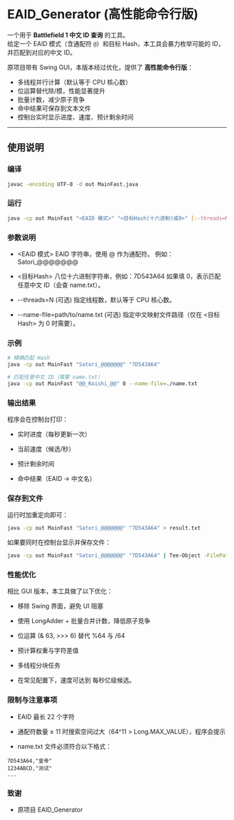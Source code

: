 # EAID_Generator (高性能命令行版)

一个用于 **Battlefield 1 中文 ID 查询** 的工具。  
给定一个 EAID 模式（含通配符 `@`）和目标 Hash，本工具会暴力枚举可能的 ID，并匹配到对应的中文 ID。

原项目带有 Swing GUI，本版本经过优化，提供了 **高性能命令行版**：

- 多线程并行计算（默认等于 CPU 核心数）
- 位运算替代除/模，性能显著提升
- 批量计数，减少原子竞争
- 命中结果可保存到文本文件
- 控制台实时显示进度、速度、预计剩余时间

---

## 使用说明

### 编译

```bash
javac -encoding UTF-8 -d out MainFast.java
```

### 运行
```bash
java -cp out MainFast "<EAID 模式>" "<目标Hash(十六进制)或0>" [--threads=N] [--name-file=path/to/name.txt]
```

### 参数说明

- <EAID 模式>
EAID 字符串，使用 @ 作为通配符。
例如：Satori_@@@@@@@

- <目标Hash>
八位十六进制字符串，例如：7D543A64
如果填 0，表示匹配任意中文 ID（会查 name.txt）。

- --threads=N (可选)
指定线程数，默认等于 CPU 核心数。

- --name-file=path/to/name.txt (可选)
指定中文映射文件路径（仅在 <目标Hash> 为 0 时需要）。

### 示例
```bash
# 精确匹配 Hash
java -cp out MainFast "Satori_@@@@@@@" "7D543A64"

# 匹配任意中文 ID（需要 name.txt）
java -cp out MainFast "@@_Koishi_@@" 0 --name-file=./name.txt
```

### 输出结果

程序会在控制台打印：

- 实时进度（每秒更新一次）

- 当前速度（候选/秒）

- 预计剩余时间

- 命中结果（EAID -> 中文名）

### 保存到文件

运行时加重定向即可：
```bash
java -cp out MainFast "Satori_@@@@@@@" "7D543A64" > result.txt
```

如果要同时在控制台显示并保存文件：
```bash
java -cp out MainFast "Satori_@@@@@@@" "7D543A64" | Tee-Object -FilePath result.txt
```
### 性能优化

相比 GUI 版本，本工具做了以下优化：

- 移除 Swing 界面，避免 UI 阻塞

- 使用 LongAdder + 批量合并计数，降低原子竞争

- 位运算 (& 63, >>> 6) 替代 %64 与 /64

- 预计算权重与字符差值

- 多线程分块任务

- 在常见配置下，速度可达到 每秒亿级候选。

### 限制与注意事项

- EAID 最长 22 个字符

- 通配符数量 ≥ 11 时搜索空间过大（64^11 > Long.MAX_VALUE），程序会提示

- name.txt 文件必须符合以下格式：
```
7D543A64,"皇帝"
1234ABCD,"测试"
...
```
### 致谢

- 原项目 EAID_Generator